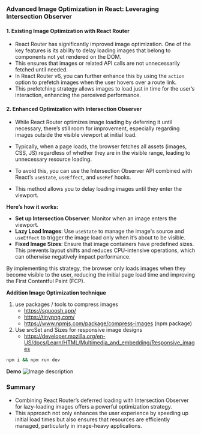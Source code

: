 ### Advanced Image Optimization in React: Leveraging Intersection Observer

#### 1. Existing Image Optimization with React Router

- React Router has significantly improved image optimization. One of the key features is its ability to delay loading images that belong to components not yet rendered on the DOM.
- This ensures that images or related API calls are not unnecessarily fetched until needed.
- In React Router v6, you can further enhance this by using the `action` option to prefetch images when the user hovers over a route link.
- This prefetching strategy allows images to load just in time for the user’s interaction, enhancing the perceived performance.

#### 2. Enhanced Optimization with Intersection Observer

- While React Router optimizes image loading by deferring it until necessary, there’s still room for improvement, especially regarding images outside the visible viewport at initial load.
- Typically, when a page loads, the browser fetches all assets (images, CSS, JS) regardless of whether they are in the visible range, leading to unnecessary resource loading.

- To avoid this, you can use the Intersection Observer API combined with React’s `useState`, `useEffect`, and `useRef` hooks.
- This method allows you to delay loading images until they enter the viewport. 

**Here’s how it works:**

-   **Set up Intersection Observer**: Monitor when an image enters the viewport.
-   **Lazy Load Images**: Use `useState` to manage the image's source and `useEffect` to trigger the image load only when it’s about to be visible.
-   **Fixed Image Sizes**: Ensure that image containers have predefined sizes. This prevents layout shifts and reduces CPU-intensive operations, which can otherwise negatively impact performance.

By implementing this strategy, the browser only loads images when they become visible to the user, reducing the initial page load time and improving the First Contentful Paint (FCP).

**Addition Image Optimization technique**
1. use packages / tools to compress images
	- https://squoosh.app/
	- https://tinypng.com/
	- https://www.npmjs.com/package/compress-images (npm package)
2. Use srcSet and Sizes for responsive image designs
	- https://developer.mozilla.org/en-US/docs/Learn/HTML/Multimedia_and_embedding/Responsive_images

``` bash
npm i && npm run dev
```

**Demo**
![Image description](https://dev-to-uploads.s3.amazonaws.com/uploads/articles/dgtswv8xh8jl3yy91icu.gif)

### Summary

- Combining React Router’s deferred loading with Intersection Observer for lazy-loading images offers a powerful optimization strategy. 
- This approach not only enhances the user experience by speeding up initial load times but also ensures that resources are efficiently managed, particularly in image-heavy applications.
